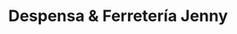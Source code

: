 ---
title: "Despensa & Ferretería Jenny"
url: /guayaquil/despensa-und-ferreteria-jenny/
shop: Eisenwaren
---